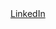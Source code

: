 <div class="badge-base LI-profile-badge" data-locale="tr_TR" data-size="medium" data-theme="dark" data-type="HORIZONTAL" data-vanity="enes-vural" data-version="v1"><a class="badge-base__link LI-simple-link" href="https://tr.linkedin.com/in/enes-vural?trk=profile-badge">LinkedIn</a></div>
              

